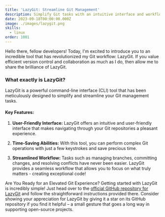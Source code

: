 ```yaml
---
title: 'LazyGit: Streamline Git Management'
description: Simplify Git tasks with an intuitive interface and workflow automation. Boost productivity and collaboration.
date: 2023-09-18T00:00:00.000Z
image: ./images/lazygit.png
skills:
  - linux
order: 1001
---
```


Hello there, fellow developers! Today, I'm excited to introduce you to an incredible tool that has revolutionized my Git workflow: LazyGit. If you value efficient version control and collaboration as much as I do, then allow me to share the brilliance of LazyGit.

### What exactly is LazyGit?

LazyGit is a powerful command-line interface (CLI) tool that has been meticulously designed to simplify and streamline your Git management tasks.

#### Key Features:

1. **User-Friendly Interface:**
   LazyGit offers an intuitive and user-friendly interface that makes navigating through your Git repositories a pleasant experience.

2. **Time-Saving Abilities:**
   With this tool, you can perform complex Git operations with just a few keystrokes and save precious time.

3. **Streamlined Workflow:**
   Tasks such as managing branches, committing changes, and resolving conflicts have never been easier. LazyGit provides a seamless workflow that allows you to focus on what truly matters - creating exceptional code!

Are You Ready for an Elevated Git Experience?
Getting started with LazyGit is incredibly simple! Just head over to the [official GitHub repository for LazyGit](https://github.com/jesseduffield/lazygit) and follow the straightforward instructions provided there. Consider showing your appreciation for LazyGit by giving it a star on its GitHub repository if you find it helpful – a small gesture that goes a long way in supporting open-source projects.
